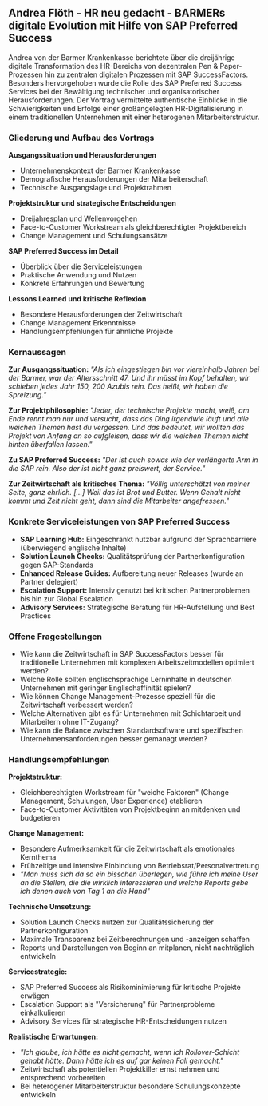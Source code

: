 ## Andrea Flöth - HR neu gedacht - BARMERs digitale Evolution mit Hilfe von SAP Preferred Success

Andrea von der Barmer Krankenkasse berichtete über die dreijährige digitale Transformation des HR-Bereichs von dezentralen Pen & Paper-Prozessen hin zu zentralen digitalen Prozessen mit SAP SuccessFactors. Besonders hervorgehoben wurde die Rolle des SAP Preferred Success Services bei der Bewältigung technischer und organisatorischer Herausforderungen. Der Vortrag vermittelte authentische Einblicke in die Schwierigkeiten und Erfolge einer großangelegten HR-Digitalisierung in einem traditionellen Unternehmen mit einer heterogenen Mitarbeiterstruktur.

### Gliederung und Aufbau des Vortrags

**Ausgangssituation und Herausforderungen**
- Unternehmenskontext der Barmer Krankenkasse
- Demografische Herausforderungen der Mitarbeiterschaft
- Technische Ausgangslage und Projektrahmen

**Projektstruktur und strategische Entscheidungen**
- Dreijahresplan und Wellenvorgehen
- Face-to-Customer Workstream als gleichberechtigter Projektbereich
- Change Management und Schulungsansätze

**SAP Preferred Success im Detail**
- Überblick über die Serviceleistungen
- Praktische Anwendung und Nutzen
- Konkrete Erfahrungen und Bewertung

**Lessons Learned und kritische Reflexion**
- Besondere Herausforderungen der Zeitwirtschaft
- Change Management Erkenntnisse
- Handlungsempfehlungen für ähnliche Projekte

### Kernaussagen

**Zur Ausgangssituation:**
*"Als ich eingestiegen bin vor viereinhalb Jahren bei der Barmer, war der Altersschnitt 47. Und ihr müsst im Kopf behalten, wir schieben jedes Jahr 150, 200 Azubis rein. Das heißt, wir haben die Spreizung."*

**Zur Projektphilosophie:**
*"Jeder, der technische Projekte macht, weiß, am Ende rennt man nur und versucht, dass das Ding irgendwie läuft und alle weichen Themen hast du vergessen. Und das bedeutet, wir wollten das Projekt von Anfang an so aufgleisen, dass wir die weichen Themen nicht hinten überfallen lassen."*

**Zu SAP Preferred Success:**
*"Der ist auch sowas wie der verlängerte Arm in die SAP rein. Also der ist nicht ganz preiswert, der Service."*

**Zur Zeitwirtschaft als kritisches Thema:**
*"Völlig unterschätzt von meiner Seite, ganz ehrlich. [...] Weil das ist Brot und Butter. Wenn Gehalt nicht kommt und Zeit nicht geht, dann sind die Mitarbeiter angefressen."*

### Konkrete Serviceleistungen von SAP Preferred Success

- **SAP Learning Hub:** Eingeschränkt nutzbar aufgrund der Sprachbarriere (überwiegend englische Inhalte)
- **Solution Launch Checks:** Qualitätsprüfung der Partnerkonfiguration gegen SAP-Standards
- **Enhanced Release Guides:** Aufbereitung neuer Releases (wurde an Partner delegiert)
- **Escalation Support:** Intensiv genutzt bei kritischen Partnerproblemen bis hin zur Global Escalation
- **Advisory Services:** Strategische Beratung für HR-Aufstellung und Best Practices

### Offene Fragestellungen

- Wie kann die Zeitwirtschaft in SAP SuccessFactors besser für traditionelle Unternehmen mit komplexen Arbeitszeitmodellen optimiert werden?
- Welche Rolle sollten englischsprachige Lerninhalte in deutschen Unternehmen mit geringer Englischaffinität spielen?
- Wie können Change Management-Prozesse speziell für die Zeitwirtschaft verbessert werden?
- Welche Alternativen gibt es für Unternehmen mit Schichtarbeit und Mitarbeitern ohne IT-Zugang?
- Wie kann die Balance zwischen Standardsoftware und spezifischen Unternehmensanforderungen besser gemanagt werden?

### Handlungsempfehlungen

**Projektstruktur:**
- Gleichberechtigten Workstream für "weiche Faktoren" (Change Management, Schulungen, User Experience) etablieren
- Face-to-Customer Aktivitäten von Projektbeginn an mitdenken und budgetieren

**Change Management:**
- Besondere Aufmerksamkeit für die Zeitwirtschaft als emotionales Kernthema
- Frühzeitige und intensive Einbindung von Betriebsrat/Personalvertretung
- *"Man muss sich da so ein bisschen überlegen, wie führe ich meine User an die Stellen, die die wirklich interessieren und welche Reports gebe ich denen auch von Tag 1 an die Hand"*

**Technische Umsetzung:**
- Solution Launch Checks nutzen zur Qualitätssicherung der Partnerkonfiguration
- Maximale Transparenz bei Zeitberechnungen und -anzeigen schaffen
- Reports und Darstellungen von Beginn an mitplanen, nicht nachträglich entwickeln

**Servicestrategie:**
- SAP Preferred Success als Risikominimierung für kritische Projekte erwägen
- Escalation Support als "Versicherung" für Partnerprobleme einkalkulieren
- Advisory Services für strategische HR-Entscheidungen nutzen

**Realistische Erwartungen:**
- *"Ich glaube, ich hätte es nicht gemacht, wenn ich Rollover-Schicht gehabt hätte. Dann hätte ich es auf gar keinen Fall gemacht."*
- Zeitwirtschaft als potentiellen Projektkiller ernst nehmen und entsprechend vorbereiten
- Bei heterogener Mitarbeiterstruktur besondere Schulungskonzepte entwickeln
